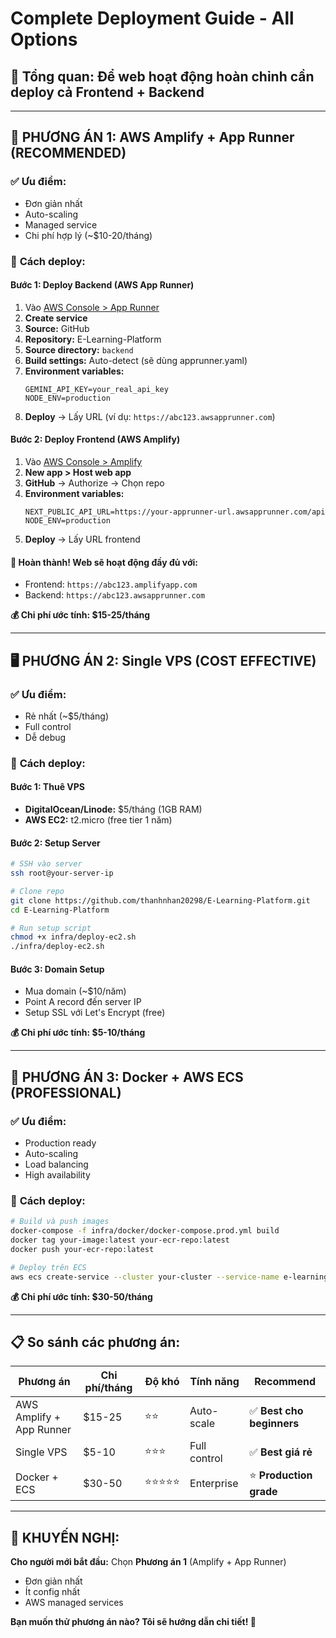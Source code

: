 # Complete Deployment Guide - All Options

## 🎯 **Tổng quan:** Để web hoạt động hoàn chỉnh cần deploy cả Frontend + Backend

---

## 🚀 **PHƯƠNG ÁN 1: AWS Amplify + App Runner (RECOMMENDED)**

### ✅ **Ưu điểm:**

- Đơn giản nhất
- Auto-scaling
- Managed service
- Chi phí hợp lý (~$10-20/tháng)

### 🔧 **Cách deploy:**

#### **Bước 1: Deploy Backend (AWS App Runner)**

1. Vào [AWS Console > App Runner](https://console.aws.amazon.com/apprunner/)
2. **Create service**
3. **Source:** GitHub
4. **Repository:** E-Learning-Platform
5. **Source directory:** `backend`
6. **Build settings:** Auto-detect (sẽ dùng apprunner.yaml)
7. **Environment variables:**
   ```
   GEMINI_API_KEY=your_real_api_key
   NODE_ENV=production
   ```
8. **Deploy** → Lấy URL (ví dụ: `https://abc123.awsapprunner.com`)

#### **Bước 2: Deploy Frontend (AWS Amplify)**

1. Vào [AWS Console > Amplify](https://console.aws.amazon.com/amplify/)
2. **New app > Host web app**
3. **GitHub** → Authorize → Chọn repo
4. **Environment variables:**
   ```
   NEXT_PUBLIC_API_URL=https://your-apprunner-url.awsapprunner.com/api
   NODE_ENV=production
   ```
5. **Deploy** → Lấy URL frontend

#### **🎉 Hoàn thành!** Web sẽ hoạt động đầy đủ với:

- Frontend: `https://abc123.amplifyapp.com`
- Backend: `https://abc123.awsapprunner.com`

**💰 Chi phí ước tính: $15-25/tháng**

---

## 🖥️ **PHƯƠNG ÁN 2: Single VPS (COST EFFECTIVE)**

### ✅ **Ưu điểm:**

- Rẻ nhất (~$5/tháng)
- Full control
- Dễ debug

### 🔧 **Cách deploy:**

#### **Bước 1: Thuê VPS**

- **DigitalOcean/Linode:** $5/tháng (1GB RAM)
- **AWS EC2:** t2.micro (free tier 1 năm)

#### **Bước 2: Setup Server**

```bash
# SSH vào server
ssh root@your-server-ip

# Clone repo
git clone https://github.com/thanhnhan20298/E-Learning-Platform.git
cd E-Learning-Platform

# Run setup script
chmod +x infra/deploy-ec2.sh
./infra/deploy-ec2.sh
```

#### **Bước 3: Domain Setup**

- Mua domain (~$10/năm)
- Point A record đến server IP
- Setup SSL với Let's Encrypt (free)

**💰 Chi phí ước tính: $5-10/tháng**

---

## 🐳 **PHƯƠNG ÁN 3: Docker + AWS ECS (PROFESSIONAL)**

### ✅ **Ưu điểm:**

- Production ready
- Auto-scaling
- Load balancing
- High availability

### 🔧 **Cách deploy:**

```bash
# Build và push images
docker-compose -f infra/docker/docker-compose.prod.yml build
docker tag your-image:latest your-ecr-repo:latest
docker push your-ecr-repo:latest

# Deploy trên ECS
aws ecs create-service --cluster your-cluster --service-name e-learning
```

**💰 Chi phí ước tính: $30-50/tháng**

---

## 📋 **So sánh các phương án:**

| Phương án                | Chi phí/tháng | Độ khó     | Tính năng    | Recommend                 |
| ------------------------ | ------------- | ---------- | ------------ | ------------------------- |
| AWS Amplify + App Runner | $15-25        | ⭐⭐       | Auto-scale   | ✅ **Best cho beginners** |
| Single VPS               | $5-10         | ⭐⭐⭐     | Full control | ✅ **Best giá rẻ**        |
| Docker + ECS             | $30-50        | ⭐⭐⭐⭐⭐ | Enterprise   | ⭐ **Production grade**   |

---

## 🎯 **KHUYẾN NGHỊ:**

**Cho người mới bắt đầu:** Chọn **Phương án 1** (Amplify + App Runner)

- Đơn giản nhất
- Ít config nhất
- AWS managed services

**Bạn muốn thử phương án nào? Tôi sẽ hướng dẫn chi tiết! 🚀**
